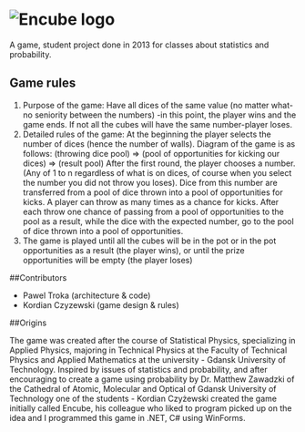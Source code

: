 
# ![Encube logo](../master/logo.png "Encube logo")

A game, student project done in 2013 for classes about statistics and probability.

## Game rules

1. Purpose of the game: Have all dices of the same value (no matter what-no seniority between the numbers) -in this point, the player wins and the game ends. If not all the cubes will have the same number-player loses.
2. Detailed rules of the game: At the beginning the player selects the number of dices (hence the number of walls).
Diagram of the game is as follows: (throwing dice pool) => (pool of opportunities for kicking our dices) => (result pool)
After the first round, the player chooses a number. (Any of 1 to n regardless of what is on dices, of course when you select the number you did not throw you loses).
Dice from this number are transferred from a pool of dice thrown into a pool of opportunities for kicks. A player can throw as many times as a chance for kicks. After each throw one chance of passing from a pool of opportunities to the pool as a result, while the dice with the expected number, go to the pool of dice thrown into a pool of opportunities.
5. The game is played until all the cubes will be in the pot or in the pot opportunities as a result (the player wins), or until the prize opportunities will be empty (the player loses)

##Contributors

* Pawel Troka (architecture & code)
* Kordian Czyzewski (game design & rules)

##Origins

The game was created after the course of Statistical Physics, specializing in Applied Physics, majoring in Technical Physics at the Faculty of Technical Physics and Applied Mathematics at the university - Gdansk University of Technology. Inspired by issues of statistics and probability, and after encouraging to create a game using probability by Dr. Matthew Zawadzki of the Cathedral of Atomic, Molecular and Optical of Gdansk University of Technology one of the students - Kordian Czyżewski created the game initially called Encube, his colleague who liked to program picked up on the idea and I programmed this game in .NET, C# using WinForms.
